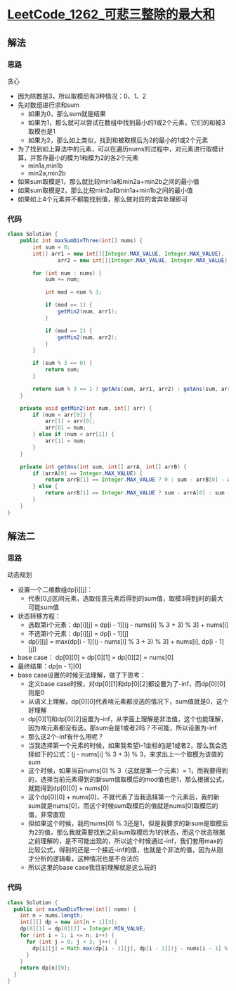# [LeetCode_1262_可悲三整除的最大和](https://leetcode.cn/problems/greatest-sum-divisible-by-three/)
## 解法
### 思路
贪心
- 因为除数是3，所以取模后有3种情况：0、1、2
- 先对数组进行求和sum
  - 如果为0，那么sum就是结果
  - 如果为1，那么就可以尝试在数组中找到最小的1或2个元素，它们的和被3取模也是1
  - 如果为2，那么如上类似，找到和被取模后为2的最小的1或2个元素
- 为了找到如上算法中的元素，可以在遍历nums的过程中，对元素进行取模计算，并暂存最小的模为1和模为2的各2个元素
  - min1a,min1b
  - min2a,min2b
- 如果sum取模是1，那么就比较min1a和min2a+min2b之间的最小值
- 如果sum取模是2，那么比较min2a和min1a+min1b之间的最小值
- 如果如上4个元素并不都能找到值，那么做对应的舍弃处理即可
### 代码
```java
class Solution {
    public int maxSumDivThree(int[] nums) {
        int sum = 0;
        int[] arr1 = new int[]{Integer.MAX_VALUE, Integer.MAX_VALUE},
                arr2 = new int[]{Integer.MAX_VALUE, Integer.MAX_VALUE};

        for (int num : nums) {
            sum += num;

            int mod = num % 3;

            if (mod == 1) {
                getMin2(num, arr1);
            }

            if (mod == 2) {
                getMin2(num, arr2);
            }
        }

        if (sum % 3 == 0) {
            return sum;
        }

        return sum % 3 == 1 ? getAns(sum, arr1, arr2) : getAns(sum, arr2, arr1);
    }

    private void getMin2(int num, int[] arr) {
        if (num < arr[0]) {
            arr[1] = arr[0];
            arr[0] = num;
        } else if (num < arr[1]) {
            arr[1] = num;
        }
    }

    private int getAns(int sum, int[] arrA, int[] arrB) {
        if (arrA[0] == Integer.MAX_VALUE) {
            return arrB[1] == Integer.MAX_VALUE ? 0 : sum - arrB[0] - arrB[1];
        } else {
            return arrB[1] == Integer.MAX_VALUE ? sum - arrA[0] : sum - Math.min(arrB[0] + arrB[1], arrA[0]);
        }
    }
}
```
## 解法二
### 思路
动态规划
- 设置一个二维数组dp[i][j]：
  - 代表[0,j]区间元素，选取任意元素后得到的sum值，取模3得到j时的最大可能sum值
- 状态转移方程：
  - 选取第i个元素：dp[i][j] = dp[i - 1][(j - nums[i] % 3 + 3) % 3] + nums[i]
  - 不选第i个元素：dp[i][j] = dp[i - 1][j]
  - dp[i][j] = max(dp[i - 1][(j - nums[i] % 3 + 3) % 3] + nums[i], dp[i - 1][j])
- base case： dp[0][0] = dp[0][1] = dp[0][2] = nums[0]
- 最终结果：dp[n - 1][0]
- base case设置的时候无法理解，做了下思考：
  - 定义base case时候，对dp[0][1]和dp[0][2]都设置为了-inf，而dp[0][0]则是0
  - 从语义上理解，dp[0][0]代表啥元素都没选的情况下，sum值就是0，这个好理解
  - dp[0][1]和dp[0][2]设置为-inf，从字面上理解是非法值，这个也能理解，因为啥元素都没有选，那sum会是1或者2吗？不可能，所以设置为-inf
  - 那么这2个-inf有什么用呢？
  - 当我选择第一个元素的时候，如果我希望i-1坐标的j是1或者2，那么我会选择如下的公式：(j - nums[i] % 3 + 3) % 3，来求出上一个取模为该值的sum
  - 这个时候，如果当前nums[0] % 3（这就是第一个元素）= 1，而我要得到的，选择当前元素得到的新sum值取模后的mod值也是1，那么根据公式，就能得到dp[0][0] + nums[0]
  - 这个dp[0][0] + nums[0]，不就代表了当我选择第一个元素后，我的新sum就是nums[0]，而这个时候sum取模后的值就是nums[0]取模后的值，非常直观
  - 但如果这个时候，我的nums[0] % 3还是1，但是我要求的新sum是取模后为2的值，那么我就需要找到之前sum取模后为1的状态，而这个状态根据之前理解的，是不可能出现的，所以这个时候通过-inf，我们套用max的比较公式，得到的还是一个接近-inf的值，也就是个非法的值，因为从刚才分析的逻辑看，这种情况也是不合法的
  - 所以这里的base case我目前理解就是这么玩的
### 代码
```java
class Solution {
  public int maxSumDivThree(int[] nums) {
    int n = nums.length;
    int[][] dp = new int[n + 1][3];
    dp[0][1] = dp[0][2] = Integer.MIN_VALUE;
    for (int i = 1; i <= n; i++) {
      for (int j = 0; j < 3; j++) {
        dp[i][j] = Math.max(dp[i - 1][j], dp[i - 1][(j - nums[i - 1] % 3 + 3) % 3] + nums[i - 1]);
      }
    }
    return dp[n][0];
  }
}
```
